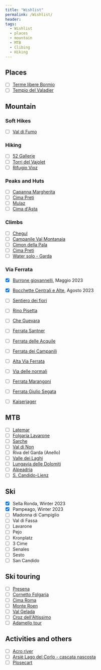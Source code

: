 ```yaml
---
title: "Wishlist"
permalink: /Wishlist/
header:
tags: 
  - Wishlist
  - places
  - mountain
  - MTB
  - Clibing
  - Hiking
---
```


## Places

- [ ] [Terme libere Bormio](https://www.cascate-del-mulino.info/lombardia/vasche-di-leonardo/)
- [ ] [Tempio del Valadier](https://amarche.it/prov/ancona/tempio-valadier-eremo-santa-maria-infra-saxa/)

## Mountain 
### Soft Hikes

- [ ] [Val di Fumo](https://www.trentino.com/it/sport-e-tempo-libero/montagne-ed-escursioni/escursioni-estive/al-rifugio-val-di-fumo/)

### Hiking

- [ ] [52 Gallerie](https://www.stradadellegallerie.it/escursione-dati-informazioni/)
- [ ] [Torri del Vajolet](https://fringeintravel.com/trekking-alle-torri-del-vajolet-3-percorsi-per-scoprirle/)
- [ ] [Rifugio Vioz](https://www.trekking.it/itinerari/escursioni-in-trentino-alto-adige/rifugio-vioz-mantova/)

### Peaks and Huts

- [ ] [Capanna Margherita](https://it.wikipedia.org/wiki/Capanna_Regina_Margherita)
- [ ] [Cima Preti](https://www.vienormali.it/montagna/cima_scheda.asp?cod=370)
- [ ] [Mulaz](https://www.vienormali.it/montagna/cima_scheda.asp?cod=23)
- [ ] [Cima d'Asta](https://www.vienormali.it/montagna/cima_scheda.asp?cod=15)

### Climbs

- [ ] [Chegul](https://www.scuolagraffer.it/Relazioni/ValleAdige/Chegul_Falchi.pdf)
- [ ] [Campanile Val Montanaia](https://www.vienormali.it/montagna/cima_scheda.asp?cod=611)
- [ ] [Cimon della Pala](https://www.sassbaloss.com/pagine/uscite/cimonpala1/cimonpala1.htm)
- [ ] [Cima Preti](https://www.vienormali.it/montagna/cima_scheda.asp?cod=370)
- [ ] [Water solo - Garda](https://www.thecrag.com/en/climbing/italy/northern-italy/arco-trento-area/area/1635498687)

### Via Ferrata

- [x] [Burrone giovannelli](https://www.ferrate365.it/vie-ferrate/sentiero-attrezzato-burrone-giovanelli-mezzocorona), Maggio 2023
- [x] [Bocchette Centrali e Alte](https://www.ferrate365.it/vie-ferrate/ferrata-bocchette-centrali-brenta/), Agosto 2023
- [ ] [Sentiero dei fiori](https://www.ferrate365.it/vie-ferrate/ferrata-sentiero-fiori-tonale-adamello/)
- [ ] [Rino Pisetta](https://www.ferrate365.it/vie-ferrate/ferrata-rino-pisetta/)
- [ ] [Che Guevara](https://www.ferrate365.it/vie-ferrate/ferrata-che-guevara-monte-casale-pietramurata/)
- [ ] [Ferrata Santner](https://www.passionedolomiti.com/itinerario/costalunga-ferrata-santner-torri-vajolet/)
- [ ] [Ferrata delle Acquile](https://www.visittrentino.info/it/guida/tour/ferrata-delle-aquile_tour_20538942)
- [ ] [Ferrata dei Campanili](https://www.visittrentino.info/it/guida/tour/ferrata-dei-campanili_tour_26247757)
- [ ] [Alta Via Ferrata](https://www.visittrentino.info/it/guida/tour/alta-via-ferrata-attraversata-del-brenta_tour_9804445)
- [ ] [Via delle normali](https://www.visittrentino.info/it/guida/tour/la-via-delle-normali_tour_59969979)
- [ ] [Ferrata Marangoni](https://www.ferrate365.it/vie-ferrate/ferrata-marangoni-mori-monte-albano/)
- [ ] [Ferrata Giulio Segata](https://www.ferrate365.it/vie-ferrate/ferrata-giulio-segata-bondone/)
- [ ] [Kaiserjager](https://www.ferrate365.it/vie-ferrate/sentiero-attrezzato-kaiserjager-lagazuoi/)


## MTB

- [ ] [Latemar](https://www.visittrentino.info/it/guida/tour/giro-del-latemar-tour-930_tour_5935422)
- [ ] [Folgaria Lavarone](https://www.alpecimbrabike.it/)
- [ ] [Sarche](https://www.gardamountainbike.com/ciclabili/ciclabile-val-sarca.html)
- [ ] [Val di Non](https://www.visitvaldinon.it/it/attivita/mountain-bike)
- [ ] Riva del Garda (Anello)
- [ ] [Valle dei Laghi](https://www.visittrentino.info/it/guida/tour/tour-della-valle-dei-laghi_tour_7889758)
- [ ] [Lungavia delle Dolomiti](https://www.magicoveneto.it/bike/lunga-via-delle-dolomiti/ciclabile-delle-dolomiti.htm)
- [ ] [Alpeadria](https://www.alpe-adria-radweg.com/)
- [ ] [S. Candido-Lienz](https://www.altapusteria.com/sport/estate-attiva/piste-ciclabili/ciclabile-san-candido-lienz/)

## Ski

- [x] Sella Ronda, Winter 2023
- [x] Pampeago, Winter 2023
- [ ] Madonna di Campiglio
- [ ] Val di Fassa
- [ ] Lavarone
- [ ] Pejo
- [ ] Kronplatz
- [ ] 3 Cime
- [ ] Senales
- [ ] Sesto
- [ ] San Candido

## Ski touring

- [ ] [Presena](https://www.gulliver.it/itinerari/presena-cima-dal-passo-del-tonale-per-il-passo-della-sgualdrina/)
- [ ] [Cornetto Folgaria](https://www.visittrentino.info/it/guida/tour/salita-al-monte-cornetto_tour_32081076)
- [ ] [Cima Roma](https://www.visittrentino.info/it/guida/tour/cima-roma-da-passo-groste-itinerario-di-scialpinismo_tour_34078571)
- [ ] [Monte Roen](https://www.visittrentino.info/it/guida/tour/con-gli-sci-dal-alpinismo-alla-facile-cima-del-monte-roen_tour_55464960)
- [ ] [Val Gelada](https://www.visittrentino.info/it/guida/tour/scialpinismo-in-val-gelada_tour_25696210)
- [ ] [Croz dell'Altissimo](https://www.visittrentino.info/it/guida/tour/molveno-rifugio-croz-dell-altissimo_tour_21568679)
- [ ] [Adamello tour](https://www.visittrentino.info/it/guida/tour/scialpinismo-primaverile-in-adamello_tour_25698289)

## Activities and others

- [ ] [Acro river](https://www.lakeidrotravel.com/en/our-acroriver-adventure-in-valle-di-daone/)
- [ ] [Arsiè Lago del Corlo - cascata nascosta](https://www.unposticino.it/2021/09/11/lago-del-corlo/)
- [ ] [Plosecart](https://www.plose.org/it/estate-plose/adrenalina-plose/plosecarts.html)
